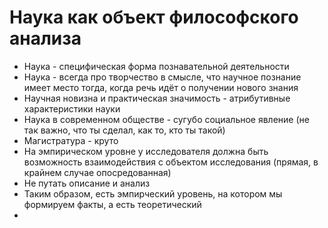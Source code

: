 # Наука как объект философского анализа
- Наука - специфическая форма познавательной деятельности
- Наука - всегда про творчество в смысле, что научное познание имеет место тогда, когда речь идёт о получении нового знания
- Научная новизна и практическая значимость - атрибутивные характеристики науки
- Наука в современном обществе - сугубо социальное явление (не так важно, что ты сделал, как то, кто ты такой)
- Магистратура - круто
- На эмпирическом уровне у исследователя должна быть возможность взаимодействия с объектом исследования (прямая, в крайнем случае опосредованная)
- Не путать описание и анализ
- Таким образом, есть эмпирческий уровень, на котором мы формируем факты, а есть теоретический
- 